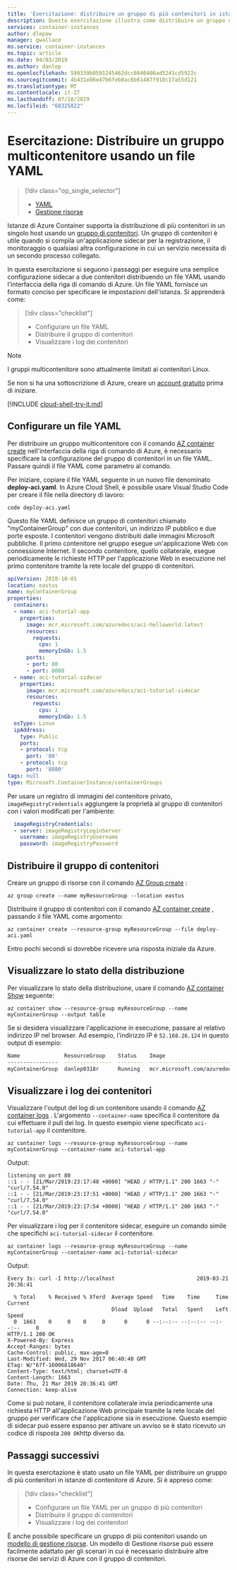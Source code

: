 ```yaml
---
title: 'Esercitazione: distribuire un gruppo di più contenitori in istanze di contenitore di Azure-YAML'
description: Questa esercitazione illustra come distribuire un gruppo di contenitori con più contenitori in istanze di contenitore di Azure usando un file YAML con l'interfaccia della riga di comando di Azure.
services: container-instances
author: dlepow
manager: gwallace
ms.service: container-instances
ms.topic: article
ms.date: 04/03/2019
ms.author: danlep
ms.openlocfilehash: 599339b0591245462dcc0840400ad5241cd5922c
ms.sourcegitcommit: 4b431e86e47b6feb8ac6b61487f910c17a55d121
ms.translationtype: MT
ms.contentlocale: it-IT
ms.lasthandoff: 07/18/2019
ms.locfileid: "68325822"
---
```

# <a name="tutorial-deploy-a-multi-container-group-using-a-yaml-file"></a>Esercitazione: Distribuire un gruppo multicontenitore usando un file YAML

> [!div class="op_single_selector"]
> * [YAML](container-instances-multi-container-yaml.md)
> * [Gestione risorse](container-instances-multi-container-group.md)
>

Istanze di Azure Container supporta la distribuzione di più contenitori in un singolo host usando un [gruppo di contenitori](container-instances-container-groups.md). Un gruppo di contenitori è utile quando si compila un'applicazione sidecar per la registrazione, il monitoraggio o qualsiasi altra configurazione in cui un servizio necessita di un secondo processo collegato.

In questa esercitazione si seguono i passaggi per eseguire una semplice configurazione sidecar a due contenitori distribuendo un file YAML usando l'interfaccia della riga di comando di Azure. Un file YAML fornisce un formato conciso per specificare le impostazioni dell'istanza. Si apprenderà come:

> [!div class="checklist"]
> * Configurare un file YAML
> * Distribuire il gruppo di contenitori
> * Visualizzare i log dei contenitori

> [!NOTE]
> I gruppi multicontenitore sono attualmente limitati ai contenitori Linux.

Se non si ha una sottoscrizione di Azure, creare un [account gratuito](https://azure.microsoft.com/free/?WT.mc_id=A261C142F) prima di iniziare.

[!INCLUDE [cloud-shell-try-it.md](../../includes/cloud-shell-try-it.md)]

## <a name="configure-a-yaml-file"></a>Configurare un file YAML

Per distribuire un gruppo multicontenitore con il comando [AZ container create][az-container-create] nell'interfaccia della riga di comando di Azure, è necessario specificare la configurazione del gruppo di contenitori in un file YAML. Passare quindi il file YAML come parametro al comando.

Per iniziare, copiare il file YAML seguente in un nuovo file denominato **deploy-aci.yaml**. In Azure Cloud Shell, è possibile usare Visual Studio Code per creare il file nella directory di lavoro:

```
code deploy-aci.yaml
```

Questo file YAML definisce un gruppo di contenitori chiamato "myContainerGroup" con due contenitori, un indirizzo IP pubblico e due porte esposte. I contenitori vengono distribuiti dalle immagini Microsoft pubbliche. Il primo contenitore nel gruppo esegue un'applicazione Web con connessione Internet. Il secondo contenitore, quello collaterale, esegue periodicamente le richieste HTTP per l'applicazione Web in esecuzione nel primo contenitore tramite la rete locale del gruppo di contenitori.

```YAML
apiVersion: 2018-10-01
location: eastus
name: myContainerGroup
properties:
  containers:
  - name: aci-tutorial-app
    properties:
      image: mcr.microsoft.com/azuredocs/aci-helloworld:latest
      resources:
        requests:
          cpu: 1
          memoryInGb: 1.5
      ports:
      - port: 80
      - port: 8080
  - name: aci-tutorial-sidecar
    properties:
      image: mcr.microsoft.com/azuredocs/aci-tutorial-sidecar
      resources:
        requests:
          cpu: 1
          memoryInGb: 1.5
  osType: Linux
  ipAddress:
    type: Public
    ports:
    - protocol: tcp
      port: '80'
    - protocol: tcp
      port: '8080'
tags: null
type: Microsoft.ContainerInstance/containerGroups
```

Per usare un registro di immagini del contenitore privato, `imageRegistryCredentials` aggiungere la proprietà al gruppo di contenitori con i valori modificati per l'ambiente:

```YAML
  imageRegistryCredentials:
  - server: imageRegistryLoginServer
    username: imageRegistryUsername
    password: imageRegistryPassword
```

## <a name="deploy-the-container-group"></a>Distribuire il gruppo di contenitori

Creare un gruppo di risorse con il comando [AZ Group create][az-group-create] :

```azurecli-interactive
az group create --name myResourceGroup --location eastus
```

Distribuire il gruppo di contenitori con il comando [AZ container create][az-container-create] , passando il file YAML come argomento:

```azurecli-interactive
az container create --resource-group myResourceGroup --file deploy-aci.yaml
```

Entro pochi secondi si dovrebbe ricevere una risposta iniziale da Azure.

## <a name="view-deployment-state"></a>Visualizzare lo stato della distribuzione

Per visualizzare lo stato della distribuzione, usare il comando [AZ container Show][az-container-show] seguente:

```azurecli-interactive
az container show --resource-group myResourceGroup --name myContainerGroup --output table
```

Se si desidera visualizzare l'applicazione in esecuzione, passare al relativo indirizzo IP nel browser. Ad esempio, l'indirizzo IP è `52.168.26.124` in questo output di esempio:

```bash
Name              ResourceGroup    Status    Image                                                                                               IP:ports              Network    CPU/Memory       OsType    Location
----------------  ---------------  --------  --------------------------------------------------------------------------------------------------  --------------------  ---------  ---------------  --------  ----------
myContainerGroup  danlep0318r      Running   mcr.microsoft.com/azuredocs/aci-tutorial-sidecar,mcr.microsoft.com/azuredocs/aci-helloworld:latest  20.42.26.114:80,8080  Public     1.0 core/1.5 gb  Linux     eastus
```

## <a name="view-container-logs"></a>Visualizzare i log dei contenitori

Visualizzare l'output del log di un contenitore usando il comando [AZ container logs][az-container-logs] . L'argomento `--container-name` specifica il contenitore da cui effettuare il pull dei log. In questo esempio viene specificato `aci-tutorial-app` il contenitore.

```azurecli-interactive
az container logs --resource-group myResourceGroup --name myContainerGroup --container-name aci-tutorial-app
```

Output:

```console
listening on port 80
::1 - - [21/Mar/2019:23:17:48 +0000] "HEAD / HTTP/1.1" 200 1663 "-" "curl/7.54.0"
::1 - - [21/Mar/2019:23:17:51 +0000] "HEAD / HTTP/1.1" 200 1663 "-" "curl/7.54.0"
::1 - - [21/Mar/2019:23:17:54 +0000] "HEAD / HTTP/1.1" 200 1663 "-" "curl/7.54.0"
```

Per visualizzare i log per il contenitore sidecar, eseguire un comando simile che specifichi `aci-tutorial-sidecar` il contenitore.

```azurecli-interactive
az container logs --resource-group myResourceGroup --name myContainerGroup --container-name aci-tutorial-sidecar
```

Output:

```console
Every 3s: curl -I http://localhost                          2019-03-21 20:36:41

  % Total    % Received % Xferd  Average Speed   Time    Time     Time  Current
                                 Dload  Upload   Total   Spent    Left  Speed
  0  1663    0     0    0     0      0      0 --:--:-- --:--:-- --:--:--     0
HTTP/1.1 200 OK
X-Powered-By: Express
Accept-Ranges: bytes
Cache-Control: public, max-age=0
Last-Modified: Wed, 29 Nov 2017 06:40:40 GMT
ETag: W/"67f-16006818640"
Content-Type: text/html; charset=UTF-8
Content-Length: 1663
Date: Thu, 21 Mar 2019 20:36:41 GMT
Connection: keep-alive
```

Come si può notare, il contenitore collaterale invia periodicamente una richiesta HTTP all'applicazione Web principale tramite la rete locale del gruppo per verificare che l'applicazione sia in esecuzione. Questo esempio di sidecar può essere espanso per attivare un avviso se è stato ricevuto un codice di risposta `200 OK`http diverso da.

## <a name="next-steps"></a>Passaggi successivi

In questa esercitazione è stato usato un file YAML per distribuire un gruppo di più contenitori in istanze di contenitore di Azure. Si è appreso come:

> [!div class="checklist"]
> * Configurare un file YAML per un gruppo di più contenitori
> * Distribuire il gruppo di contenitori
> * Visualizzare i log dei contenitori

È anche possibile specificare un gruppo di più contenitori usando un [modello di gestione risorse](container-instances-multi-container-group.md). Un modello di Gestione risorse può essere facilmente adattato per gli scenari in cui è necessario distribuire altre risorse dei servizi di Azure con il gruppo di contenitori.

<!-- LINKS - External -->


<!-- LINKS - Internal -->
[aci-tutorial]: ./container-instances-tutorial-prepare-app.md
[az-container-create]: /cli/azure/container#az-container-create
[az-container-logs]: /cli/azure/container#az-container-logs
[az-container-show]: /cli/azure/container#az-container-show
[az-group-create]: /cli/azure/group#az-group-create
[az-group-deployment-create]: /cli/azure/group/deployment#az-group-deployment-create
[template-reference]: https://docs.microsoft.com/azure/templates/microsoft.containerinstance/containergroups
